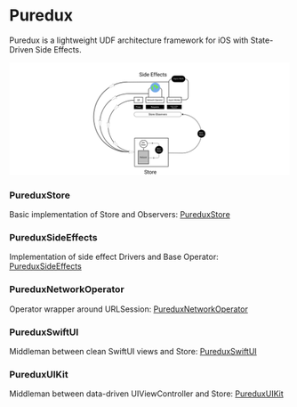 # Puredux

Puredux is a lightweight UDF architecture framework for iOS with State-Driven Side Effects.

<p align="center">
  <img src="Scheme.svg?raw=true" alt="Sublime's custom image"/>
</p>

### PureduxStore

Basic implementation of Store and Observers: [PureduxStore](https://github.com/KazaiMazai/PureduxStore)

### PureduxSideEffects 

Implementation of side effect Drivers and Base Operator: [PureduxSideEffects](https://github.com/KazaiMazai/PureduxSideEffects)

### PureduxNetworkOperator

Operator wrapper around URLSession: [PureduxNetworkOperator](https://github.com/KazaiMazai/PureduxNetworkOperator)

### PureduxSwiftUI

Middleman between clean SwiftUI views and Store: [PureduxSwiftUI](https://github.com/KazaiMazai/PureduxSwiftUI)

### PureduxUIKit 

Middleman between data-driven UIViewController and Store: [PureduxUIKit](https://github.com/KazaiMazai/PureduxUIKit)
